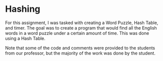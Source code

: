 # Hashing

For this assignment, I was tasked with creating a Word Puzzle, Hash Table, and timer. The goal was to create a program that would find all the English words in a word puzzle under a certain amount of time. This was done using a Hash Table.

Note that some of the code and comments were provided to the students from our professor, but the majority of the work was done by the student.
